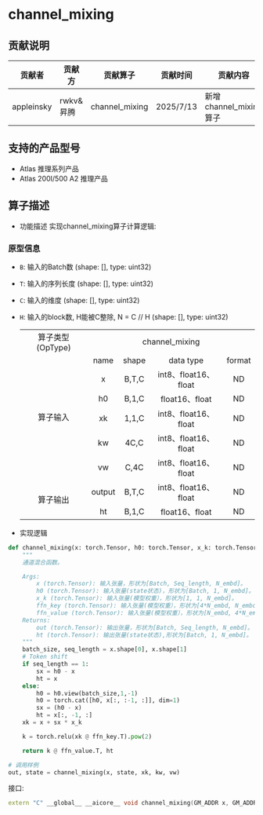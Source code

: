 # channel_mixing
## 贡献说明
| 贡献者    | 贡献方  | 贡献算子                | 贡献时间      | 贡献内容                    |
|--------|------|---------------------|-----------|-------------------------|
| appleinsky | rwkv&昇腾 | channel_mixing | 2025/7/13 | 新增channel_mixing算子 |

## 支持的产品型号
- Atlas 推理系列产品
- Atlas 200I/500 A2 推理产品
## 算子描述
- 功能描述
实现channel_mixing算子计算逻辑:

### 原型信息
- `B`: 输入的Batch数 (shape: [], type: uint32)
- `T`: 输入的序列长度 (shape: [], type: uint32) 
- `C`: 输入的维度 (shape: [], type: uint32)
- `H`: 输入的block数, H能被C整除, N = C // H (shape: [], type: uint32)
  <table>
    <tr><td rowspan="1" align="center">算子类型(OpType)</td><td colspan="4" align="center">channel_mixing</td></tr>
    </tr>
    <tr><td rowspan="6" align="center">算子输入</td><td align="center">name</td><td align="center">shape</td><td align="center">data type</td><td align="center">format</td></tr>
    <tr><td align="center">x</td><td align="center">B,T,C</td><td align="center">int8、float16、float</td><td align="center">ND</td></tr>
    <tr><td align="center">h0</td><td align="center">B,1,C</td><td align="center">float16、float</td><td align="center">ND</td></tr>
    <tr><td align="center">xk</td><td align="center">1,1,C</td><td align="center">int8、float16、float</td><td align="center">ND</td></tr>
    <tr><td align="center">kw</td><td align="center">4C,C</td><td align="center">int8、float16、float</td><td align="center">ND</td></tr>
    <tr><td align="center">vw</td><td align="center">C,4C</td><td align="center">int8、float16、float</td><td align="center">ND</td></tr>
    </tr>
    </tr>
    <tr><td rowspan="2" align="center">算子输出</td><td align="center">output</td><td align="center">B,T,C</td><td align="center">int8、float16、float</td><td align="center">ND</td></tr>
    <td align="center">ht</td><td align="center">B,1,C</td><td align="center">float16、float</td><td align="center">ND</td></tr>
    </tr>
  </table>

- 实现逻辑
```python
def channel_mixing(x: torch.Tensor, h0: torch.Tensor, x_k: torch.Tensor, ffn_key: torch.Tensor, ffn_value: torch.Tensor) -> torch.Tensor:
    """
    通道混合函数。

    Args:
        x (torch.Tensor): 输入张量，形状为[Batch, Seq_length, N_embd]。
        h0 (torch.Tensor): 输入张量(state状态)，形状为[Batch, 1, N_embd]。
        x_k (torch.Tensor): 输入张量(模型权重），形状为[1, 1, N_embd]。
        ffn_key (torch.Tensor): 输入张量(模型权重），形状为[4*N_embd, N_embd]。
        ffn_value (torch.Tensor): 输入张量(模型权重），形状为[N_embd, 4*N_embd]。
    Returns:
        out (torch.Tensor): 输出张量，形状为[Batch, Seq_length, N_embd]。
        ht (torch.Tensor): 输出张量(state状态),形状为[Batch, 1, N_embd]。
    """
    batch_size, seq_length = x.shape[0], x.shape[1]
    # Token shift
    if seq_length == 1:
        sx = h0 - x
        ht = x
    else:
        h0 = h0.view(batch_size,1,-1)
        h0 = torch.cat([h0, x[:, :-1, :]], dim=1)
        sx = (h0 - x)
        ht = x[:, -1, :]
    xk = x + sx * x_k

    k = torch.relu(xk @ ffn_key.T).pow(2)

    return k @ ffn_value.T, ht

# 调用样例
out, state = channel_mixing(x, state, xk, kw, vw)

```

接口:

```cpp
extern "C" __global__ __aicore__ void channel_mixing(GM_ADDR x, GM_ADDR h0, GM_ADDR xk, GM_ADDR kw, GM_ADDR vw, GM_ADDR o, GM_ADDR ht, GM_ADDR workspace, GM_ADDR tiling)
```
